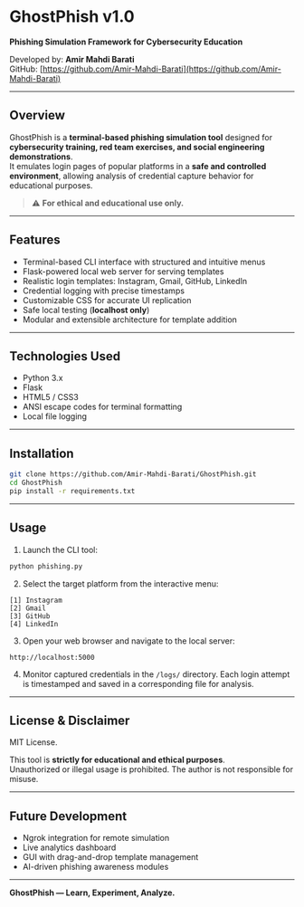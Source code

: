 
# GhostPhish v1.0
**Phishing Simulation Framework for Cybersecurity Education**

Developed by: **Amir Mahdi Barati**  
GitHub: [https://github.com/Amir-Mahdi-Barati](https://github.com/Amir-Mahdi-Barati)  

---

## Overview
GhostPhish is a **terminal-based phishing simulation tool** designed for **cybersecurity training, red team exercises, and social engineering demonstrations**.  
It emulates login pages of popular platforms in a **safe and controlled environment**, allowing analysis of credential capture behavior for educational purposes.

> ⚠️ **For ethical and educational use only.**  

---

## Features
- Terminal-based CLI interface with structured and intuitive menus  
- Flask-powered local web server for serving templates  
- Realistic login templates: Instagram, Gmail, GitHub, LinkedIn  
- Credential logging with precise timestamps  
- Customizable CSS for accurate UI replication  
- Safe local testing (**localhost only**)  
- Modular and extensible architecture for template addition  

---

## Technologies Used
- Python 3.x  
- Flask  
- HTML5 / CSS3  
- ANSI escape codes for terminal formatting  
- Local file logging  

---

## Installation
```bash
git clone https://github.com/Amir-Mahdi-Barati/GhostPhish.git
cd GhostPhish
pip install -r requirements.txt
```

---

## Usage
1. Launch the CLI tool:
```bash
python phishing.py
```

2. Select the target platform from the interactive menu:
```
[1] Instagram
[2] Gmail
[3] GitHub
[4] LinkedIn
```

3. Open your web browser and navigate to the local server:
```
http://localhost:5000
```

4. Monitor captured credentials in the `/logs/` directory. Each login attempt is timestamped and saved in a corresponding file for analysis.

---

## License & Disclaimer
MIT License.  

This tool is **strictly for educational and ethical purposes**.  
Unauthorized or illegal usage is prohibited. The author is not responsible for misuse.

---

## Future Development
- Ngrok integration for remote simulation  
- Live analytics dashboard  
- GUI with drag-and-drop template management  
- AI-driven phishing awareness modules  

---

**GhostPhish — Learn, Experiment, Analyze.**
